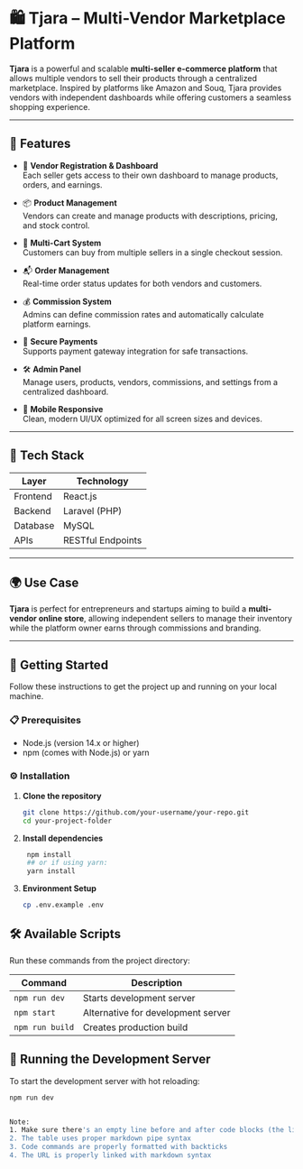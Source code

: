 # 🛍️ Tjara – Multi-Vendor Marketplace Platform

**Tjara** is a powerful and scalable **multi-seller e-commerce platform** that allows multiple vendors to sell their products through a centralized marketplace. Inspired by platforms like Amazon and Souq, Tjara provides vendors with independent dashboards while offering customers a seamless shopping experience.

---

## 🚀 Features

- 🧾 **Vendor Registration & Dashboard**  
  Each seller gets access to their own dashboard to manage products, orders, and earnings.

- 📦 **Product Management**  
  Vendors can create and manage products with descriptions, pricing, and stock control.

- 🛒 **Multi-Cart System**  
  Customers can buy from multiple sellers in a single checkout session.

- 📬 **Order Management**  
  Real-time order status updates for both vendors and customers.

- 💰 **Commission System**  
  Admins can define commission rates and automatically calculate platform earnings.

- 🔐 **Secure Payments**  
  Supports payment gateway integration for safe transactions.

- 🛠️ **Admin Panel**  
  Manage users, products, vendors, commissions, and settings from a centralized dashboard.

- 📱 **Mobile Responsive**  
  Clean, modern UI/UX optimized for all screen sizes and devices.

---

## 🧰 Tech Stack

| Layer       | Technology         |
|-------------|--------------------|
| Frontend    | React.js           |
| Backend     | Laravel (PHP)      |
| Database    | MySQL              |
| APIs        | RESTful Endpoints  |

---

## 🌍 Use Case

**Tjara** is perfect for entrepreneurs and startups aiming to build a **multi-vendor online store**, allowing independent sellers to manage their inventory while the platform owner earns through commissions and branding.

---

## 🚀 Getting Started

Follow these instructions to get the project up and running on your local machine.

### 📋 Prerequisites
- Node.js (version 14.x or higher)
- npm (comes with Node.js) or yarn

### ⚙️ Installation

1. **Clone the repository**
   ```bash
   git clone https://github.com/your-username/your-repo.git
   cd your-project-folder

2. **Install dependencies**
   ```bash
    npm install
    ## or if using yarn:
    yarn install

3. **Environment Setup**
   ```bash
   cp .env.example .env

## 🛠 Available Scripts

Run these commands from the project directory:

| Command         | Description                                 |
|-----------------|---------------------------------------------|
| `npm run dev`   | Starts development server                   |
| `npm start`     | Alternative for development server          |
| `npm run build` | Creates production build                    |

## 🏃 Running the Development Server

To start the development server with hot reloading:

```bash
npm run dev


Note: 
1. Make sure there's an empty line before and after code blocks (the lines with ```)
2. The table uses proper markdown pipe syntax
3. Code commands are properly formatted with backticks
4. The URL is properly linked with markdown syntax

